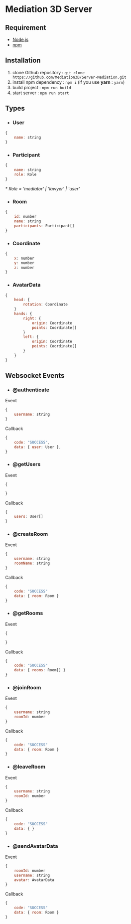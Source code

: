# Mediation 3D Server

## Requirement

- [Node.js](https://nodejs.org/)
- [npm](https://www.npmjs.com/)

## Installation

1. clone Github repository : `git clone https://github.com/Mediation3D/Server-Mediation.git`
2. install npm dependency : `npm i` (if you use **yarn** : `yarn`)
3. build project : `npm run build`
4. start server : `npm run start`

## Types

* ### User
```js
{
	name: string
}
```
* ### Participant
```js
{
    name: string
    role: Role
}
```
_* Role = 'mediator' | 'lawyer' | 'user'_
* ### Room
```js
{
    id: number
	name: string
    participants: Participant[]
}
```
* ### Coordinate
```js
{
	x: number
	y: number
	z: number
}
```
* ### AvatarData
```js
{
    head: {
        rotation: Coordinate
    }
	hands: {
		right: {
            origin: Coordinate
            points: Coordinate[]
        }
		left: {
            origin: Coordinate
            points: Coordinate[]
        }
	}
}
```

## Websocket Events

* ### @authenticate
Event
```js
{
    username: string
}
```
Callback
```js
{
    code: "SUCCESS",
    data: { user: User },
}
```

* ### @getUsers
Event
```js
{

}
```
Callback
```js
{
    users: User[]
}
```

* ### @createRoom
Event
```js
{
    username: string
    roomName: string
}
```
Callback
```js
{
    code: "SUCCESS"
    data: { room: Room }
}
```

* ### @getRooms
Event
```js
{

}
```
Callback
```js
{
    code: "SUCCESS"
    data: { rooms: Room[] }
}
```

* ### @joinRoom
Event
```js
{
    username: string
    roomId: number
}
```
Callback
```js
{
    code: "SUCCESS"
    data: { room: Room }
}
```

* ### @leaveRoom
Event
```js
{
    username: string
    roomId: number
}
```
Callback
```js
{
    code: "SUCCESS"
    data: { }
}
```

* ### @sendAvatarData
Event
```js
{
    roomId: number
    username: string
    avatar: AvatarData
}
```
Callback
```js
{
    code: "SUCCESS"
    data: { room: Room }
}
```